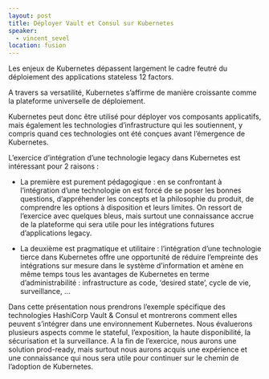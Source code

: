 ```yaml
---
layout: post
title: Déployer Vault et Consul sur Kubernetes
speaker:
  - vincent_sevel
location: fusion
---
```

Les enjeux de Kubernetes dépassent largement le cadre feutré du déploiement des applications stateless 12 factors.

A travers sa versatilité, Kubernetes s’affirme de manière croissante comme la plateforme universelle de déploiement.

Kubernetes peut donc être utilisé pour déployer vos composants applicatifs, mais également les technologies d’infrastructure qui les soutiennent, y compris quand ces technologies ont été conçues avant l’émergence de Kubernetes.

L’exercice d’intégration d’une technologie legacy dans Kubernetes est intéressant pour 2 raisons :
* La première est purement pédagogique : en se confrontant à l’intégration d’une technologie on est forcé de se poser les bonnes questions, d’appréhender les concepts et la philosophie du produit, de comprendre les options à disposition et leurs limites. On ressort de l’exercice avec quelques bleus, mais surtout une connaissance accrue de la plateforme qui sera utile pour les intégrations futures d’applications legacy.

* La deuxième est pragmatique et utilitaire : l’intégration d’une technologie tierce dans Kubernetes offre une opportunité de réduire l’empreinte des intégrations sur mesure dans le système d’information et amène en même temps tous les avantages de Kubernetes en terme d’administrabilité : infrastructure as code, ‘desired state’, cycle de vie, surveillance, …


Dans cette présentation nous prendrons l’exemple spécifique des technologies HashiCorp Vault & Consul et montrerons comment elles peuvent s’intégrer dans une environnement Kubernetes. Nous évaluerons plusieurs aspects comme le stateful, l’exposition, la haute disponibilité, la sécurisation et la surveillance. A la fin de l’exercice, nous aurons une solution prod-ready, mais surtout nous aurons acquis une expérience et une connaissance qui nous sera utile pour continuer sur le chemin de l’adoption de Kubernetes.
